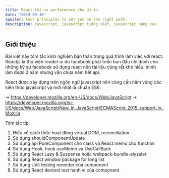 ```yaml
---
title: React tối ưu performance cho dự án
date: "2019-09-16"
spoiler: Four principles to set you on the right path.
description: javascript, javascript tiếng việt, javascript nâng cao
---
```


## Giới thiệu

Bài viết này tóm tắc kinh nghiệm bản thân trong quá trình làm việc với react. Reactjs là thư viện render ui do facebook phát triển ban đầu chỉ dành cho những kỹ sư facebook sử dụng react nên tài liệu cũng rất khó hiểu. mình làm được 2 năm nhưng vẫn chưa nắm hết api.

React được xây dụng trên ngôn ngữ javascript nên cũng cần nắm vũng các kiến thức javascript và mới nhất là chuẩn ES6.

-> https://developer.mozilla.org/en-US/docs/Web/JavaScript
-> https://developer.mozilla.org/en-US/docs/Web/JavaScript/New_in_JavaScript/ECMAScript_2015_support_in_Mozilla

Tóm tắc tip:
1. Hiểu về cách thức hoạt động virtual DOM, reconciliation
2. Sử dụng shouldComponentUpdate
3. Sử dụng api PureComponent cho class và React.memo cho function
4. Sử dụng Hook, hook useMemo và UseCallBack
5. Sử dụng React Lazy & Suspense hoặc webpack-bundle-alyzeler
6. Sử dụng React window package for long list
7. Sử dụng Unit testing rerender của component
8. Sử dụng React devtool test hành vi của component